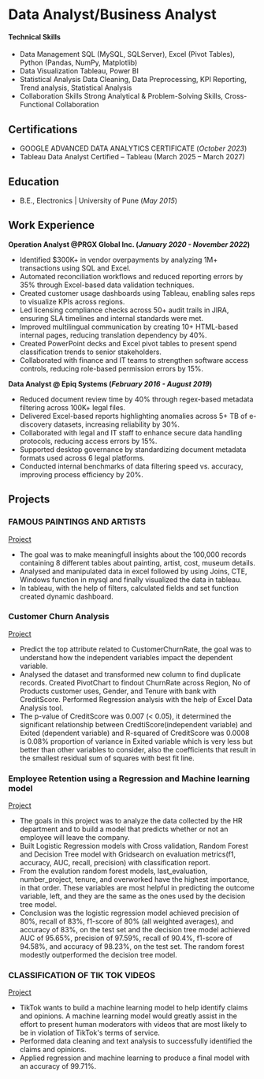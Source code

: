 # Data Analyst/Business Analyst

#### Technical Skills
- Data Management 	       SQL (MySQL, SQLServer), Excel (Pivot Tables), Python (Pandas, NumPy, Matplotlib)  
- Data Visualization	     Tableau, Power BI 
- Statistical Analysis 	   Data Cleaning, Data Preprocessing, KPI Reporting, Trend analysis, Statistical Analysis 
- Collaboration Skills     Strong Analytical & Problem-Solving Skills, Cross-Functional Collaboration 



## Certifications
- GOOGLE ADVANCED DATA ANALYTICS CERTIFICATE	(_October 2023_)
- Tableau Data Analyst Certified – Tableau (March 2025 – March 2027)

## Education
- B.E., Electronics | University of Pune (_May 2015_)

## Work Experience
**Operation Analyst @PRGX Global Inc. (_January 2020 - November 2022_)**
- Identified $300K+ in vendor overpayments by analyzing 1M+ transactions using SQL and Excel.
- Automated reconciliation workflows and reduced reporting errors by 35% through Excel-based data validation techniques.
- Created customer usage dashboards using Tableau, enabling sales reps to visualize KPIs across regions.
- Led licensing compliance checks across 50+ audit trails in JIRA, ensuring SLA timelines and internal standards were met.
- Improved multilingual communication by creating 10+ HTML-based internal pages, reducing translation dependency by 40%.
- Created PowerPoint decks and Excel pivot tables to present spend classification trends to senior stakeholders.
- Collaborated with finance and IT teams to strengthen software access controls, reducing role-based permission errors by 15%.

**Data Analyst @ Epiq Systems (_February 2016 - August 2019_)**
- Reduced document review time by 40% through regex-based metadata filtering across 100K+ legal files.
- Delivered Excel-based reports highlighting anomalies across 5+ TB of e-discovery datasets, increasing reliability by 30%.
- Collaborated with legal and IT staff to enhance secure data handling protocols, reducing access errors by 15%.
- Supported desktop governance by standardizing document metadata formats used across 6 legal platforms.
- Conducted internal benchmarks of data filtering speed vs. accuracy, improving process efficiency by 20%.

## Projects
### FAMOUS PAINTINGS AND ARTISTS
[Project](https://github.com/mrunalibharshankar/SQL_Tableau.git)
- The goal was to make meaningfull insights about the 100,000 records containing 8 different tables about painting, artist, cost, museum details.
- Analysed and manipulated data in excel followed by using Joins, CTE, Windows function in mysql and finally visualized the data in tableau.
- In tableau, with the help of filters, calculated fields and set function created dynamic dashboard.

### Customer Churn Analysis
[Project](https://github.com/mrunalibharshankar/RegressionAnalysis.git)
- Predict the top attribute related to CustomerChurnRate, the goal was to understand how the independent variables impact the dependent variable.
- Analysed the dataset and transformed new column to find duplicate records. Created PivotChart to findout ChurnRate across Region, No of Products customer uses, Gender, and Tenure with bank with CreditScore. Performed Regression analysis with the help of Excel Data Analysis tool.
- The p-value of CreditScore was 0.007 (< 0.05), it determined the significant relationship between CredtiScore(independent variable) and Exited (dependent variable) and R-squared of CreditScore was 0.0008 is 0.08% proportion of variance in Exited variable which is very less but better than other variables to consider, also the coefficients that result in the smallest residual sum of squares with best fit line.

### Employee Retention using a Regression and Machine learning model
[Project](https://github.com/mrunalibharshankar/Python.git)
- The goals in this project was to analyze the data collected by the HR department and to build a model that predicts whether or not an employee will leave the company.
- Built Logistic Regression models with Cross validation, Random Forest and Decision Tree model with Gridsearch on evaluation metrics(f1, accuracy, AUC, recall, precision) with classification report.
- From the evalution random forest models, last_evaluation, number_project, tenure, and overworked have the highest importance, in that order. These variables are most helpful in predicting the outcome variable, left, and they are the same as the ones used by the decision tree model.
- Conclusion was the logistic regression model achieved precision of 80%, recall of 83%, f1-score of 80% (all weighted averages), and accuracy of 83%, on the test set and the decision tree model achieved AUC of 95.65%, precision of 97.59%, recall of 90.4%, f1-score of 94.58%, and accuracy of 98.23%, on the test set. The random forest modestly outperformed the decision tree model.

### CLASSIFICATION OF TIK TOK VIDEOS	
[Project](https://github.com/mrunalibharshankar/Classification-using-ML.git)

- TikTok wants to build a machine learning model to help identify claims and opinions. A machine learning model would greatly assist in the effort to present human moderators with videos that are most likely to be in violation of TikTok's terms of service.
- Performed data cleaning and text analysis to successfully identified the claims and opinions.
- Applied regression and machine learning to produce a final model with an accuracy of 99.71%.



